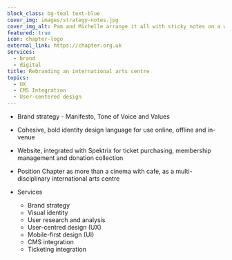 ```yaml
---
block_class: bg-teal text-blue
cover_img: images/strategy-notes.jpg
cover_img_alt: Pam and Michelle arrange it all with sticky notes on a wall.
featured: true
icon: chapter-logo
external_link: https://chapter.org.uk
services: 
  - brand
  - digital
title: Rebranding an international arts centre
topics: 
  - UX
  - CMS Integration
  - User-centered design
---
```


- Brand strategy - Manifesto, Tone of Voice and Values
- Cohesive, bold identity design language for use online, offline and in-venue
- Website, integrated with Spektrix for ticket purchasing, membership management and donation collection
- Position Chapter as more than a cinema with cafe, as a multi-disciplinary international arts centre

- Services
  - Brand strategy
  - Visual identity
  - User research and analysis
  - User-centred design (UX)
  - Mobile-first design (UI)
  - CMS integration
  - Ticketing integration

